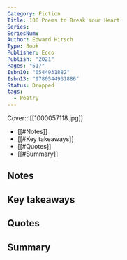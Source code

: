```yaml
---
Category: Fiction
Title: 100 Poems to Break Your Heart
Series: 
SeriesNum: 
Author: Edward Hirsch
Type: Book
Publisher: Ecco
Publish: "2021"
Pages: "517"
Isbn10: "0544931882"
Isbn13: "9780544931886"
Status: Dropped
tags:
  - Poetry
---
```


Cover::![[1000057118.jpg]]

- [[#Notes]]
- [[#Key takeaways]]
- [[#Quotes]]
- [[#Summary]]

## Notes

## Key takeaways

## Quotes

## Summary